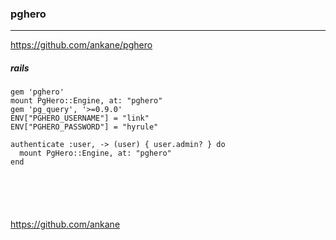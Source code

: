 ### pghero
---

https://github.com/ankane/pghero

##### rails
```
gem 'pghero'
mount PgHero::Engine, at: "pghero"
gem 'pg_query', '>=0.9.0'
ENV["PGHERO_USERNAME"] = "link"
ENV["PGHERO_PASSWORD"] = "hyrule"

authenticate :user, -> (user) { user.admin? } do
  mount PgHero::Engine, at: "pghero"
end



```

```
```

```ruby
```

```
```




https://github.com/ankane


```
```

```ruby
```

```
```


